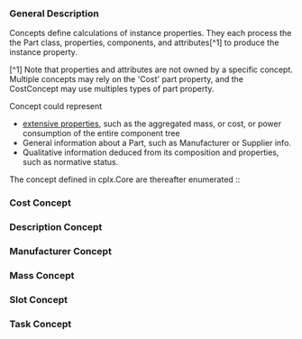 ﻿### General Description
Concepts define calculations of instance properties. They each process the the Part class, properties, components, and attributes[^1] to produce the instance property.

[^1] Note that properties and attributes are not owned by a specific concept. Multiple concepts may rely on the 'Cost' part property, and the CostConcept may use multiples types of part property. 

Concept could represent
- [extensive properties](https://en.wikipedia.org/wiki/Intensive_and_extensive_properties), such as the aggregated mass, or cost, or power consumption of the entire component tree
- General information about a Part, such as Manufacturer or Supplier info.
- Qualitative information deduced from its composition and properties, such as normative status.

The concept defined in cplx.Core are thereafter enumerated ::

### Cost Concept

### Description Concept

### Manufacturer Concept

### Mass Concept

### Slot Concept

### Task Concept


